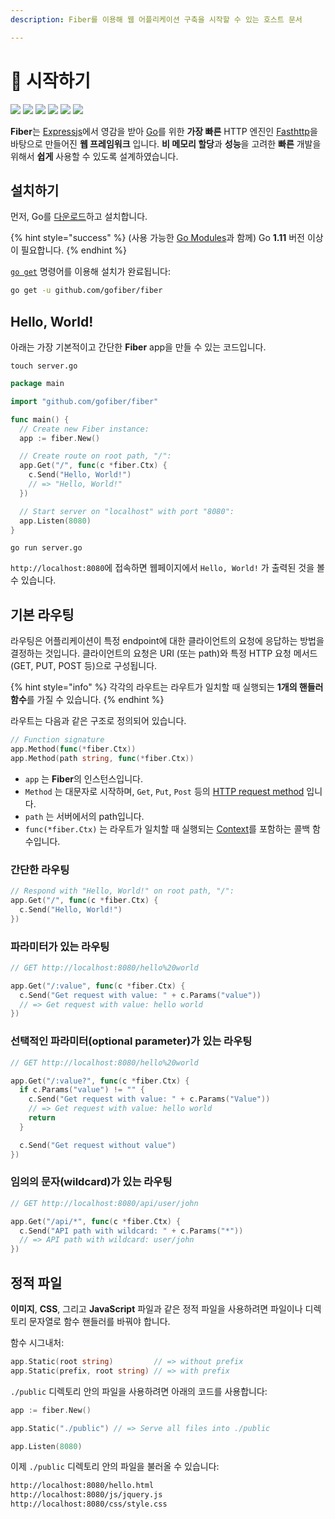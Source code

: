 ```yaml
---
description: Fiber를 이용해 웹 어플리케이션 구축을 시작할 수 있는 호스트 문서

---
```


# 📖  시작하기

[![](https://img.shields.io/github/release/gofiber/fiber?style=flat-square)](https://github.com/gofiber/fiber/releases) [![](https://img.shields.io/badge/api-documentation-blue?style=flat-square)](https://fiber.wiki) ![](https://img.shields.io/badge/goreport-A%2B-brightgreen?style=flat-square) [![](https://img.shields.io/badge/coverage-91%25-brightgreen?style=flat-square)](https://gocover.io/github.com/gofiber/fiber) [![](https://img.shields.io/travis/gofiber/fiber/master.svg?label=linux&style=flat-square)](https://travis-ci.org/gofiber/fiber) [![](https://img.shields.io/travis/gofiber/fiber/master.svg?label=windows&style=flat-square)](https://travis-ci.org/gofiber/fiber)

**Fiber**는 [Expressjs](https://github.com/expressjs/express)에서 영감을 받아 [Go](https://golang.org/doc/)를 위한 **가장 빠른** HTTP 엔진인 [Fasthttp](https://github.com/valyala/fasthttp)을 바탕으로 만들어진 **웹 프레임워크** 입니다. **비 메모리 할당**과 **성능**을 고려한 **빠른** 개발을 위해서 **쉽게** 사용할 수 있도록 설계하였습니다.

## 설치하기

먼저, Go를 [다운로드](https://golang.org/dl/)하고 설치합니다.

{% hint style="success" %}
\(사용 가능한 [Go Modules](https://golang.org/doc/go1.11#modules)과 함께) Go **1.11** 버전 이상이 필요합니다.
{% endhint %}

[`go get`](https://golang.org/cmd/go/#hdr-Add_dependencies_to_current_module_and_install_them) 명령어를 이용해 설치가 완료됩니다:

```bash
go get -u github.com/gofiber/fiber
```

## Hello, World!

아래는 가장 기본적이고 간단한 **Fiber** app을 만들 수 있는 코드입니다.

```text
touch server.go
```

```go
package main

import "github.com/gofiber/fiber"

func main() {
  // Create new Fiber instance:
  app := fiber.New()

  // Create route on root path, "/":
  app.Get("/", func(c *fiber.Ctx) {
    c.Send("Hello, World!")
    // => "Hello, World!"
  })

  // Start server on "localhost" with port "8080":
  app.Listen(8080)
}
```

```text
go run server.go
```

`http://localhost:8080`에 접속하면 웹페이지에서 `Hello, World!` 가 출력된 것을 볼 수 있습니다.

## 기본 라우팅

라우팅은 어플리케이션이 특정 endpoint에 대한 클라이언트의 요청에 응답하는 방법을 결정하는 것입니다. 클라이언트의 요청은 URI (또는 path)와 특정 HTTP 요청 메서드 (GET, PUT, POST 등)으로 구성됩니다.

{% hint style="info" %}
각각의 라우트는 라우트가 일치할 때 실행되는 **1개의 핸들러 함수**를 가질 수 있습니다.
{% endhint %}

라우트는 다음과 같은 구조로 정의되어 있습니다.

```go
// Function signature
app.Method(func(*fiber.Ctx))
app.Method(path string, func(*fiber.Ctx))
```

* `app` 는 **Fiber**의 인스턴스입니다.
* `Method` 는 대문자로 시작하며,  `Get`, `Put`, `Post` 등의 [HTTP request method](https://fiber.wiki/application#methods) 입니다.
* `path` 는 서버에서의 path입니다.
* `func(*fiber.Ctx)` 는 라우트가 일치할 때 실행되는 [Context](https://fiber.wiki/context)를 포함하는 콜백 함수입니다.

### 간단한 라우팅

```go
// Respond with "Hello, World!" on root path, "/":
app.Get("/", func(c *fiber.Ctx) {
  c.Send("Hello, World!")
})
```

### 파라미터가 있는 라우팅

```go
// GET http://localhost:8080/hello%20world

app.Get("/:value", func(c *fiber.Ctx) {
  c.Send("Get request with value: " + c.Params("value"))
  // => Get request with value: hello world
})
```

### 선택적인 파라미터(optional parameter)가 있는 라우팅

```go
// GET http://localhost:8080/hello%20world

app.Get("/:value?", func(c *fiber.Ctx) {
  if c.Params("value") != "" {
    c.Send("Get request with value: " + c.Params("Value"))
    // => Get request with value: hello world
    return
  }

  c.Send("Get request without value")
})
```

### 임의의 문자(wildcard)가 있는 라우팅

```go
// GET http://localhost:8080/api/user/john

app.Get("/api/*", func(c *fiber.Ctx) {
  c.Send("API path with wildcard: " + c.Params("*"))
  // => API path with wildcard: user/john
})
```

## 정적 파일

**이미지**, **CSS**, 그리고 **JavaScript** 파일과 같은 정적 파일을 사용하려면 파일이나 디렉토리 문자열로 함수 핸들러를 바꿔야 합니다.  

함수 시그내처:

```go
app.Static(root string)         // => without prefix
app.Static(prefix, root string) // => with prefix
```

`./public` 디렉토리 안의 파일을 사용하려면 아래의 코드를 사용합니다:

```go
app := fiber.New()

app.Static("./public") // => Serve all files into ./public

app.Listen(8080)
```

이제 `./public` 디렉토리 안의 파일을 불러올 수 있습니다:

```bash
http://localhost:8080/hello.html
http://localhost:8080/js/jquery.js
http://localhost:8080/css/style.css
```



